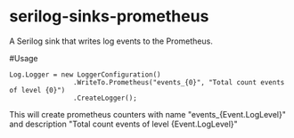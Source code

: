 # serilog-sinks-prometheus
A Serilog sink that writes log events to the Prometheus.

#Usage

```
Log.Logger = new LoggerConfiguration()
				.WriteTo.Prometheus("events_{0}", "Total count events of level {0}")
				.CreateLogger();
```

This will create prometheus counters with name "events_{Event.LogLevel}" and description "Total count events of level {Event.LogLevel}"
